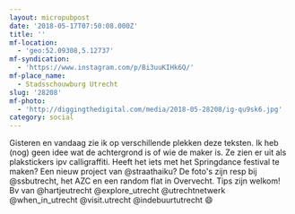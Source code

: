 ```yaml
---
layout: micropubpost
date: '2018-05-17T07:50:08.000Z'
title: ''
mf-location:
  - 'geo:52.09308,5.12737'
mf-syndication:
  - 'https://www.instagram.com/p/Bi3uuKIHk6Q/'
mf-place_name:
  - Stadsschouwburg Utrecht
slug: '28208'
mf-photo:
  - 'http://diggingthedigital.com/media/2018-05-28208/ig-qu9sk6.jpg'
category: social
---
```

Gisteren en vandaag zie ik op verschillende plekken deze teksten. Ik heb (nog) geen idee wat de achtergrond is of wie de maker is. Ze zien er uit als plakstickers ipv calligraffiti. Heeft het iets met het Springdance festival te maken? Een nieuw project van @straathaiku? De foto&#39;s zijn resp bij @ssbutrecht, het AZC en een random flat in Overvecht. Tips zijn welkom! Bv van @hartjeutrecht @explore_utrecht @utrechtnetwerk @when_in_utrecht @visit.utrecht @indebuurtutrecht 😄

